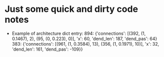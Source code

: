 # Just some quick and dirty code notes


* Example of architecture dict entry:
894: {'connections': [(392, (1, 0.1467), 2), (95, (0, 0.223), 0)], 'x': 60, 'dend_len': 187, 'dend_pas': 64}
383: {'connections': [(961, (1, 0.3584), 13), (356, (1, 0.1971), 10)], 'x': 32, 'dend_len': 161, 'dend_pas': -109}}